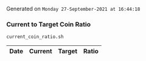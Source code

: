 Generated on `Monday 27-September-2021 at 16:44:18`

### Current to Target Coin Ratio
`current_coin_ratio.sh`

Date|Current|Target|Ratio
---|---|---|---
